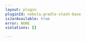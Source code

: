 ```yaml
---
layout: plugin
pluginId: nebula.gradle-stash-base
isJarAvailable: true
error: NONE
violations: []

---
```

